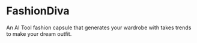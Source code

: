 # FashionDiva
An AI Tool fashion capsule that generates your wardrobe with takes trends to make your dream outfit.
